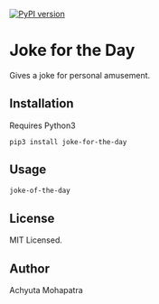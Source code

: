 [![PyPI version](https://badge.fury.io/py/joke-for-the-day.svg)](https://badge.fury.io/py/joke-for-the-day)


# Joke for the Day

Gives a joke for personal amusement.

## Installation
Requires Python3
```
pip3 install joke-for-the-day
```

## Usage

```sh
joke-of-the-day
```

## License
MIT Licensed.

## Author 
Achyuta Mohapatra
